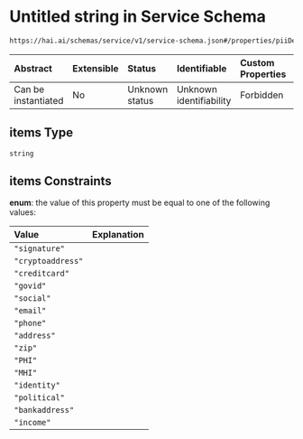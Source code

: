 # Untitled string in Service Schema

```txt
https://hai.ai/schemas/service/v1/service-schema.json#/properties/piiDesired/items
```



| Abstract            | Extensible | Status         | Identifiable            | Custom Properties | Additional Properties | Access Restrictions | Defined In                                                                                          |
| :------------------ | :--------- | :------------- | :---------------------- | :---------------- | :-------------------- | :------------------ | :-------------------------------------------------------------------------------------------------- |
| Can be instantiated | No         | Unknown status | Unknown identifiability | Forbidden         | Allowed               | none                | [service.schema.json\*](../../out/components/service/v1/service.schema.json "open original schema") |

## items Type

`string`

## items Constraints

**enum**: the value of this property must be equal to one of the following values:

| Value             | Explanation |
| :---------------- | :---------- |
| `"signature"`     |             |
| `"cryptoaddress"` |             |
| `"creditcard"`    |             |
| `"govid"`         |             |
| `"social"`        |             |
| `"email"`         |             |
| `"phone"`         |             |
| `"address"`       |             |
| `"zip"`           |             |
| `"PHI"`           |             |
| `"MHI"`           |             |
| `"identity"`      |             |
| `"political"`     |             |
| `"bankaddress"`   |             |
| `"income"`        |             |
